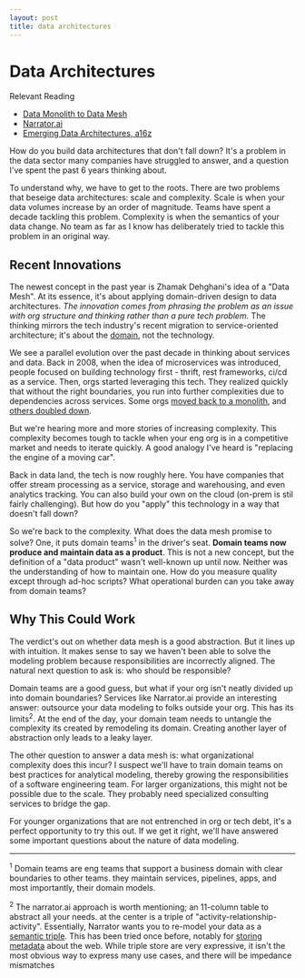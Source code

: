 ```yaml
---
layout: post
title: data architectures
---
```


# Data Architectures

Relevant Reading  

* [Data Monolith to Data Mesh](https://martinfowler.com/articles/data-monolith-to-mesh.html)
* [Narrator.ai](https://www.narrator.ai/)
* [Emerging Data Architectures, a16z](https://a16z.com/2020/10/15/the-emerging-architectures-for-modern-data-infrastructure/)

How do you build data architectures that don't fall down? 
It's a problem in the data sector many companies have struggled to answer,
and a question I've spent the past 6 years thinking about.

To understand why, we have to get to the roots. There are two problems that
beseige data architectures: scale and complexity. Scale is when your data volumes increase by an order of 
magnitude. Teams have spent a decade tackling this problem. Complexity
is when the semantics of your data change. No team as far as I know has
deliberately tried to tackle this problem in an original way.

## Recent Innovations

The newest concept in the past year is Zhamak Dehghani's idea of a "Data Mesh".
At its essence, it's about applying domain-driven design to data architectures.
*The innovation comes from phrasing the problem as an issue with org structure
and thinking rather than a pure tech problem.* The thinking mirrors the tech industry's
recent migration to service-oriented architecture; it's about the
[domain](https://eng.uber.com/microservice-architecture/), not the technology.

We see a parallel evolution over the past decade in thinking about services and data.
Back in 2008, when the idea of microservices was introduced, people focused on
building technology first - thrift, rest frameworks, ci/cd as a service. Then, orgs
started leveraging this tech. They realized quickly that without the
right boundaries, you run into further complexities due to dependencies across
services. Some orgs <a href="https://segment.com/blog/goodbye-microservices/">
moved back to a monolith</a>, and <a href="https://monzo.com/blog/we-built-network-isolation-for-1-500-services">others doubled down</a>.

But we're hearing more and more stories of increasing complexity. This complexity
becomes tough to tackle when your eng org is in a competitive market and
needs to iterate quickly. A good analogy I've heard is "replacing the engine of a moving car".

Back in data land, the tech is now roughly here. You have companies that offer
stream processing as a service, storage and warehousing, and even analytics
tracking. You can also build your own on the cloud (on-prem is stil fairly
challenging). But how do you "apply" this technology in a way that doesn't fall
down?

So we're back to the complexity. What does the data mesh promise to solve? One,
it puts domain teams<sup>1</sup> in the driver's seat. **Domain teams now produce and
maintain data as a product**. This is not a new concept, but the 
definition of a "data product" wasn't well-known up until now. Neither was the
understanding of how to maintain one. How do you measure quality except through
ad-hoc scripts? What operational burden can you take away from domain teams?

## Why This Could Work

The verdict's out on whether data mesh is a good abstraction. But it lines up
with intuition. It makes sense to say we haven't been able to solve the
modeling problem because responsibilities are incorrectly aligned. The
natural next question to ask is: who should be responsible? 

Domain teams are a good guess, but what if your org isn't neatly divided
up into domain boundaries? Services like Narrator.ai provide an interesting
answer: outsource your data modeling to folks outside your org. This has its
limits<sup>2</sup>. At the end of the day, your domain team needs
to untangle the complexity its created by remodeling its domain.
Creating another layer of abstraction only leads to a leaky layer.

The other question to answer a data mesh is: what organizational complexity does
this incur? I suspect we'll have to train domain teams on best practices
for analytical modeling, thereby growing the responsibilities of a
software engineering team. For larger organizations, this might not be
possible due to the scale. They probably need specialized
consulting services to bridge the gap.

For younger organizations that are not entrenched in org or tech debt,
it's a perfect opportunity to try this out. If we get it right, we'll
have answered some important questions about the nature of data modeling.

---

<sup>1</sup> Domain teams are eng teams that support a business domain with
clear boundaries to other teams. they maintain services, pipelines, apps,
and most importantly, their domain models.

<sup>2</sup> The narrator.ai approach is worth mentioning; an 11-column table
to abstract all your needs. at the center is a triple of
"activity-relationship-activity". Essentially, Narrator wants you to re-model
your data as a <a href="https://en.wikipedia.org/wiki/Semantic_triple">semantic triple</a>.
This has been tried once before, notably for <a
href="https://en.wikipedia.org/wiki/Resource_Description_Framework">storing
metadata</a> about the web. While triple store are very expressive,
it isn't the most obvious way to express many use cases, and there will be
impedance mismatches
